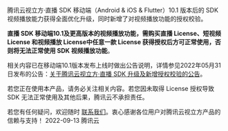 腾讯云视立方·直播 SDK 移动端（Android & iOS & Flutter）10.1 版本后的 SDK 视频播放能力获得全面优化升级，同时新增了对视频播放功能的授权校验。

**直播 SDK 移动端10.1及更高版本的视频播放功能，需购买直播 License、短视频 License 和视频播放 License中任意一款 License 获得授权后方可正常使用，否则将无法正常使用 SDK 视频播放功能**。

相关内容已在移动端10.1版本发布上线时做出公告说明，详情参见2022年05月31日发布的公告：[关于腾讯云视立方·直播 SDK 升级及新增授权校验的公告](https://cloud.tencent.com/document/product/454/74194)。

若您正在使用本产品，请务必关注相关内容。若您因未取得 License 授权导致 SDK 无法正常使用及其他后果，腾讯云不承担责任。

若您有任何疑问，欢迎随时 [联系我们](https://cloud.tencent.com/document/product/1449/56948)。衷心感谢各位用户对腾讯云视立方产品的信赖与支持！
2022-09-13
腾讯云
